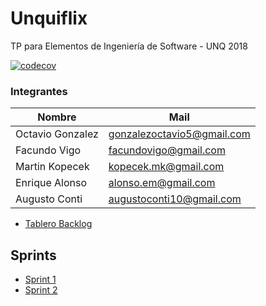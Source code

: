 # Unquiflix
TP para Elementos de Ingeniería de Software - UNQ 2018

[![codecov](https://codecov.io/gh/AugustoConti/eis-unquiflix/branch/master/graph/badge.svg?branch=master)](https://codecov.io/gh/AugustoConti/eis-unquiflix?branch=master)

### Integrantes
 Nombre          | Mail
-----------------|--------
Octavio Gonzalez | gonzalezoctavio5@gmail.com
Facundo Vigo     | facundovigo@gmail.com
Martin Kopecek   | kopecek.mk@gmail.com
Enrique Alonso   | alonso.em@gmail.com
Augusto Conti    | augustoconti10@gmail.com


- [Tablero Backlog](https://trello.com/b/zK35P4Vr/backlog)

## Sprints

- [Sprint 1](./sprints/sprint-1/README.md)
- [Sprint 2](./sprints/sprint-2/README.md)
